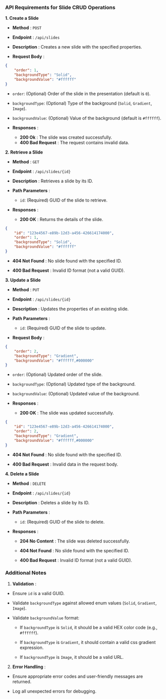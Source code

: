 ### API Requirements for Slide CRUD Operations 
**1. Create a Slide**  
- **Method** : `POST`
 
- **Endpoint** : `/api/slides`
 
- **Description** : Creates a new slide with the specified properties.
 
- **Request Body** :

```json
{
    "order": 1,
    "backgroundType": "Solid",
    "backgroundValue": "#ffffff"
}
```

 
  - `order`: (Optional) Order of the slide in the presentation (default is `0`).
 
  - `backgroundType`: (Optional) Type of the background (`Solid`, `Gradient`, `Image`).
 
  - `backgroundValue`: (Optional) Value of the background (default is `#ffffff`).
 
- **Responses** : 
  - **200 Ok** : The slide was created successfully.
  - **400 Bad Request** : The request contains invalid data.




**2. Retrieve a Slide**  
- **Method** : `GET`
 
- **Endpoint** : `/api/slides/{id}`
 
- **Description** : Retrieves a slide by its ID.
 
- **Path Parameters** : 
  - `id`: (Required) GUID of the slide to retrieve.
 
- **Responses** : 
  - **200 OK** : Returns the details of the slide.

```json
{
    "id": "123e4567-e89b-12d3-a456-426614174000",
    "order": 1,
    "backgroundType": "Solid",
    "backgroundValue": "#ffffff"
}
```
 
  - **404 Not Found** : No slide found with the specified ID.
 
  - **400 Bad Request** : Invalid ID format (not a valid GUID).




**3. Update a Slide**  
- **Method** : `PUT`
 
- **Endpoint** : `/api/slides/{id}`
 
- **Description** : Updates the properties of an existing slide.
 
- **Path Parameters** : 
  - `id`: (Required) GUID of the slide to update.
 
- **Request Body** :

```json
{
    "order": 2,
    "backgroundType": "Gradient",
    "backgroundValue": "#ffffff,#000000"
}
```
 
  - `order`: (Optional) Updated order of the slide.
 
  - `backgroundType`: (Optional) Updated type of the background.
 
  - `backgroundValue`: (Optional) Updated value of the background.
 
- **Responses** : 
  - **200 OK** : The slide was updated successfully.

```json
{
    "id": "123e4567-e89b-12d3-a456-426614174000",
    "order": 2,
    "backgroundType": "Gradient",
    "backgroundValue": "#ffffff,#000000"
}
```
 
  - **404 Not Found** : No slide found with the specified ID.
 
  - **400 Bad Request** : Invalid data in the request body.




**4. Delete a Slide**  
- **Method** : `DELETE`
 
- **Endpoint** : `/api/slides/{id}`
 
- **Description** : Deletes a slide by its ID.
 
- **Path Parameters** : 
  - `id`: (Required) GUID of the slide to delete.
 
- **Responses** : 
  - **204 No Content** : The slide was deleted successfully.
 
  - **404 Not Found** : No slide found with the specified ID.
 
  - **400 Bad Request** : Invalid ID format (not a valid GUID).





### Additional Notes 
 
1. **Validation** : 
  - Ensure `id` is a valid GUID.
 
  - Validate `backgroundType` against allowed enum values (`Solid`, `Gradient`, `Image`).
 
  - Validate `backgroundValue` format: 
    - If `backgroundType` is `Solid`, it should be a valid HEX color code (e.g., `#ffffff`).
 
    - If `backgroundType` is `Gradient`, it should contain a valid css gradient expression.
 
    - If `backgroundType` is `Image`, it should be a valid URL.
 
2. **Error Handling** :
  - Ensure appropriate error codes and user-friendly messages are returned.

  - Log all unexpected errors for debugging.

